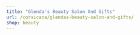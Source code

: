 ```yaml
---
title: "Glenda's Beauty Salon And Gifts"
url: /corsicana/glendas-beauty-salon-and-gifts/
shop: beauty
---
```

